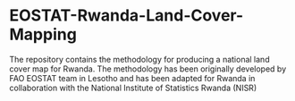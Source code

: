 # EOSTAT-Rwanda-Land-Cover-Mapping
The repository contains the methodology for producing a national land cover map for Rwanda. The methodology has been originally developed by FAO EOSTAT team in Lesotho and has been adapted for Rwanda in collaboration with the National Institute of Statistics Rwanda (NISR)
